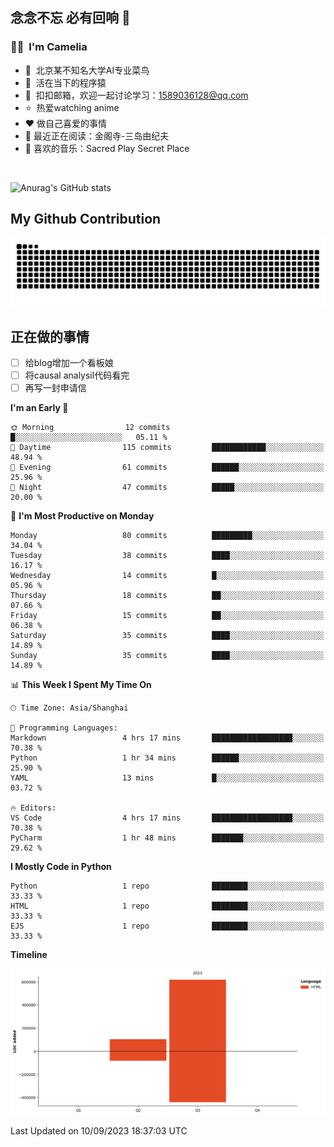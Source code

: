 ## 念念不忘 必有回响  👋
### 👨‍🔧&nbsp;&nbsp;I'm Camelia
- 🏢&nbsp;&nbsp;北京某不知名大学AI专业菜鸟
- 🦍&nbsp;&nbsp;活在当下的程序猿
- 💬&nbsp;&nbsp;扣扣邮箱，欢迎一起讨论学习：1589036128@qq.com
- ⭐️&nbsp;&nbsp;热爱watching anime
- ❤️ 做自己喜爱的事情
- 📖 最近正在阅读：金阁寺-三岛由纪夫
- 🎵 喜欢的音乐：Sacred Play Secret Place

<br>

![Anurag's GitHub stats](https://github-readme-stats.vercel.app/api?username=abinzzz&count_private=true&show_icons=true&theme=tokyonight)


## My Github Contribution
![](https://github.com/abinzzz/abinzzz/blob/output/github-contribution-grid-snake.svg)

## 正在做的事情
- [ ] 给blog增加一个看板娘
- [ ] 将causal analysil代码看完
- [ ] 再写一封申请信
<!--START_SECTION:waka-->
**I'm an Early 🐤** 

```text
🌞 Morning                12 commits          █░░░░░░░░░░░░░░░░░░░░░░░░   05.11 % 
🌆 Daytime                115 commits         ████████████░░░░░░░░░░░░░   48.94 % 
🌃 Evening                61 commits          ██████░░░░░░░░░░░░░░░░░░░   25.96 % 
🌙 Night                  47 commits          █████░░░░░░░░░░░░░░░░░░░░   20.00 % 
```
📅 **I'm Most Productive on Monday** 

```text
Monday                   80 commits          █████████░░░░░░░░░░░░░░░░   34.04 % 
Tuesday                  38 commits          ████░░░░░░░░░░░░░░░░░░░░░   16.17 % 
Wednesday                14 commits          █░░░░░░░░░░░░░░░░░░░░░░░░   05.96 % 
Thursday                 18 commits          ██░░░░░░░░░░░░░░░░░░░░░░░   07.66 % 
Friday                   15 commits          ██░░░░░░░░░░░░░░░░░░░░░░░   06.38 % 
Saturday                 35 commits          ████░░░░░░░░░░░░░░░░░░░░░   14.89 % 
Sunday                   35 commits          ████░░░░░░░░░░░░░░░░░░░░░   14.89 % 
```


📊 **This Week I Spent My Time On** 

```text
🕑︎ Time Zone: Asia/Shanghai

💬 Programming Languages: 
Markdown                 4 hrs 17 mins       ██████████████████░░░░░░░   70.38 % 
Python                   1 hr 34 mins        ██████░░░░░░░░░░░░░░░░░░░   25.90 % 
YAML                     13 mins             █░░░░░░░░░░░░░░░░░░░░░░░░   03.72 % 

🔥 Editors: 
VS Code                  4 hrs 17 mins       ██████████████████░░░░░░░   70.38 % 
PyCharm                  1 hr 48 mins        ███████░░░░░░░░░░░░░░░░░░   29.62 % 
```

**I Mostly Code in Python** 

```text
Python                   1 repo              ████████░░░░░░░░░░░░░░░░░   33.33 % 
HTML                     1 repo              ████████░░░░░░░░░░░░░░░░░   33.33 % 
EJS                      1 repo              ████████░░░░░░░░░░░░░░░░░   33.33 % 
```



**Timeline**

![Lines of Code chart](https://raw.githubusercontent.com/abinzzz/abinzzz/main/assets/bar_graph.png)


 Last Updated on 10/09/2023 18:37:03 UTC
<!--END_SECTION:waka-->


